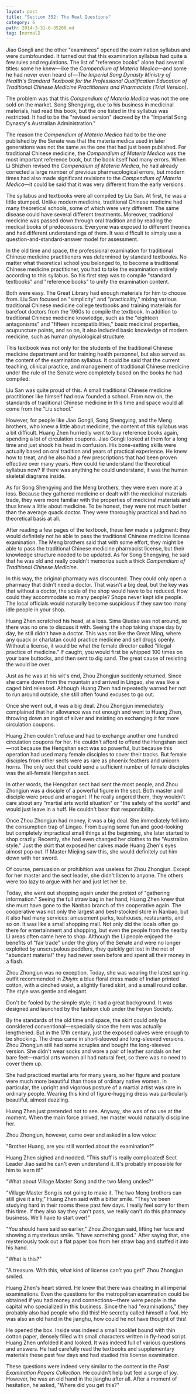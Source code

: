 ```yaml
---
layout: post
title: "Section 352: The Real Questions"
category: 6
path: 2014-3-31-6-35200.md
tag: [normal]
---
```


Jiao Gongli and the other "examinees" opened the examination syllabus and were dumbfounded. It turned out that this examination syllabus had quite a few rules and regulations. The list of "reference books" alone had several titles: some he knew—like the *Compendium of Materia Medica*—and some he had never even heard of—*The Imperial Song Dynasty Ministry of Health's Standard Textbook for the Professional Qualification Education of Traditional Chinese Medicine Practitioners and Pharmacists (Trial Version)*.

The problem was that this *Compendium of Materia Medica* was not the one sold on the market. Song Shengying, due to his business in medicinal materials, had read this book, but the one listed in the syllabus was restricted. It had to be the "revised version" decreed by the "Imperial Song Dynasty's Australian Administration."

The reason the *Compendium of Materia Medica* had to be the one published by the Senate was that the materia medica used in later generations was not the same as the one that had just been published. For traditional Chinese medicine, the *Compendium of Materia Medica* was the most important reference book, but the book itself had many errors. When Li Shizhen revised the *Compendium of Materia Medica*, he had already corrected a large number of previous pharmacological errors, but modern times had also made significant revisions to the *Compendium of Materia Medica*—it could be said that it was very different from the early versions.

The syllabus and textbooks were all compiled by Liu San. At first, he was a little stumped. Unlike modern medicine, traditional Chinese medicine had many theoretical schools, some of which were very different. The same disease could have several different treatments. Moreover, traditional medicine was passed down through oral tradition and by reading the medical books of predecessors. Everyone was exposed to different theories and had different understandings of them. It was difficult to simply use a question-and-standard-answer model for assessment.

In the old time and space, the professional examination for traditional Chinese medicine practitioners was determined by standard textbooks. No matter what theoretical school you belonged to, to become a traditional Chinese medicine practitioner, you had to take the examination entirely according to this syllabus. So his first step was to compile "standard textbooks" and "reference books" to unify the examination content.

Both were easy. The Great Library had enough materials for him to choose from. Liu San focused on "simplicity" and "practicality," mixing various traditional Chinese medicine college textbooks and training materials for barefoot doctors from the 1960s to compile the textbook. In addition to traditional Chinese medicine knowledge, such as the "eighteen antagonisms" and "fifteen incompatibilities," basic medicinal properties, acupuncture points, and so on, it also included basic knowledge of modern medicine, such as human physiological structure.

This textbook was not only for the students of the traditional Chinese medicine department and for training health personnel, but also served as the content of the examination syllabus. It could be said that the current teaching, clinical practice, and management of traditional Chinese medicine under the rule of the Senate were completely based on the books he had compiled.

Liu San was quite proud of this. A small traditional Chinese medicine practitioner like himself had now founded a school. From now on, the standards of traditional Chinese medicine in this time and space would all come from the "Liu school."

However, for people like Jiao Gongli, Song Shengying, and the Meng brothers, who knew a little about medicine, the content of this syllabus was a bit difficult. Huang Zhen hurriedly went to buy reference books again, spending a lot of circulation coupons. Jiao Gongli looked at them for a long time and just shook his head in confusion. His bone-setting skills were actually based on oral tradition and years of practical experience. He knew how to treat, and he also had a few prescriptions that had been proven effective over many years. How could he understand the theoretical syllabus now? If there was anything he could understand, it was the human skeletal diagrams inside.

As for Song Shengying and the Meng brothers, they were even more at a loss. Because they gathered medicine or dealt with the medicinal materials trade, they were more familiar with the properties of medicinal materials and thus knew a little about medicine. To be honest, they were not much better than the average quack doctor. They were thoroughly practical and had no theoretical basis at all.

After reading a few pages of the textbook, these few made a judgment: they would definitely not be able to pass the traditional Chinese medicine license examination. The Meng brothers said that with some effort, they might be able to pass the traditional Chinese medicine pharmacist license, but their knowledge structure needed to be updated. As for Song Shengying, he said that he was old and really couldn't memorize such a thick *Compendium of Traditional Chinese Medicine*.

In this way, the original pharmacy was discounted. They could only open a pharmacy that didn't need a doctor. That wasn't a big deal, but the key was that without a doctor, the scale of the shop would have to be reduced. How could they accommodate so many people? Shops never kept idle people. The local officials would naturally become suspicious if they saw too many idle people in your shop.

Huang Zhen scratched his head, at a loss. Sima Qiudao was not around, so there was no one to discuss it with. Seeing the shop taking shape day by day, he still didn't have a doctor. This was not like the Great Ming, where any quack or charlatan could practice medicine and sell drugs openly. Without a license, it would be what the female director called "illegal practice of medicine." If caught, you would first be whipped 100 times on your bare buttocks, and then sent to dig sand. The great cause of resisting the would be over.

Just as he was at his wit's end, Zhou Zhongjun suddenly returned. Since she came down from the mountain and arrived in Lingao, she was like a caged bird released. Although Huang Zhen had repeatedly warned her not to run around outside, she still often found excuses to go out.

Once she went out, it was a big deal. Zhou Zhongjun immediately complained that her allowance was not enough and went to Huang Zhen, throwing down an ingot of silver and insisting on exchanging it for more circulation coupons.

Huang Zhen couldn't refuse and had to exchange another one hundred circulation coupons for her. He couldn't afford to offend the Hengshan sect—not because the Hengshan sect was so powerful, but because this operation had used many female disciples to cover their tracks. But female disciples from other sects were as rare as phoenix feathers and unicorn horns. The only sect that could send a sufficient number of female disciples was the all-female Hengshan sect.

In other words, the Hengshan sect had sent the most people, and Zhou Zhongjun was a disciple of a powerful figure in the sect. Both master and disciple were proud and arrogant. If he really angered them, they wouldn't care about any "martial arts world situation" or "the safety of the world" and would just leave in a huff. He couldn't bear that responsibility.

Once Zhou Zhongjun had money, it was a big deal. She immediately fell into the consumption trap of Lingao. From buying some fun and good-looking but completely impractical small things at the beginning, she later started to shop crazily. Recently, she had even changed her clothes to the "Australian style." Just the skirt that exposed her calves made Huang Zhen's eyes almost pop out. If Master Miejing saw this, she would definitely cut him down with her sword.

Of course, persuasion or prohibition was useless for Zhou Zhongjun. Except for her master and the sect leader, she didn't listen to anyone. The others were too lazy to argue with her and just let her be.

Today, she went out shopping again under the pretext of "gathering information." Seeing the full straw bag in her hand, Huang Zhen knew that she must have gone to the Nanbao branch of the cooperative again. The cooperative was not only the largest and best-stocked store in Nanbao, but it also had many services: amusement parks, teahouses, restaurants, and so on. It was like a small shopping mall. Not only did the locals often go there for entertainment and shopping, but even the people from the nearby Li areas often came here to shop. Although the Li people enjoyed the benefits of "fair trade" under the glory of the Senate and were no longer exploited by unscrupulous peddlers, they quickly got lost in the net of "abundant material" they had never seen before and spent all their money in a flash.

Zhou Zhongjun was no exception. Today, she was wearing the latest spring outfit recommended in *Zhiyin*: a blue floral dress made of Indian printed cotton, with a cinched waist, a slightly flared skirt, and a small round collar. The style was gentle and elegant.

Don't be fooled by the simple style; it had a great background. It was designed and launched by the fashion club under the Feiyun Society.

By the standards of the old time and space, the skirt could only be considered conventional—especially since the hem was actually lengthened. But in the 17th century, just the exposed calves were enough to be shocking. The dress came in short-sleeved and long-sleeved versions. Zhou Zhongjun still had some scruples and bought the long-sleeved version. She didn't wear socks and wore a pair of leather sandals on her bare feet—martial arts women all had natural feet, so there was no need to cover them up.

She had practiced martial arts for many years, so her figure and posture were much more beautiful than those of ordinary native women. In particular, the upright and vigorous posture of a martial artist was rare in ordinary people. Wearing this kind of figure-hugging dress was particularly beautiful, almost dazzling.

Huang Zhen just pretended not to see. Anyway, she was of no use at the moment. When the main force arrived, her master would naturally discipline her.

Zhou Zhongjun, however, came over and asked in a low voice:

"Brother Huang, are you still worried about the examination?"

Huang Zhen sighed and nodded. "This stuff is really complicated! Sect Leader Jiao said he can't even understand it. It's probably impossible for him to learn it!"

"What about Village Master Song and the two Meng uncles?"

"Village Master Song is not going to make it. The two Meng brothers can still give it a try," Huang Zhen said with a bitter smile. "They've been studying hard in their rooms these past few days. I really feel sorry for them this time. If they also say they can't pass, we really can't do this pharmacy business. We'll have to start over!"

"You should have said so earlier," Zhou Zhongjun said, lifting her face and showing a mysterious smile. "I have something good." After saying that, she mysteriously took out a flat paper box from her straw bag and stuffed it into his hand.

"What is this?"

"A treasure. With this, what kind of license can't you get!" Zhou Zhongjun smiled.

Huang Zhen's heart stirred. He knew that there was cheating in all imperial examinations. Even the questions for the metropolitan examination could be obtained if you had money and connections—there were people in the capital who specialized in this business. Since the had "examinations," they probably also had people who did this! He secretly called himself a fool. He was also an old hand in the jianghu, how could he not have thought of this!

He opened the box. Inside was indeed a small booklet bound with thin cotton paper, densely filled with small characters written in fly-head script. Huang Zhen unfolded it and looked. It was indeed full of various questions and answers. He had carefully read the textbooks and supplementary materials these past few days and had studied this license examination.

These questions were indeed very similar to the content in the *Past Examination Papers Collection*. He couldn't help but feel a surge of joy. However, he was an old hand in the jianghu after all. After a moment of hesitation, he asked, "Where did you get this?"